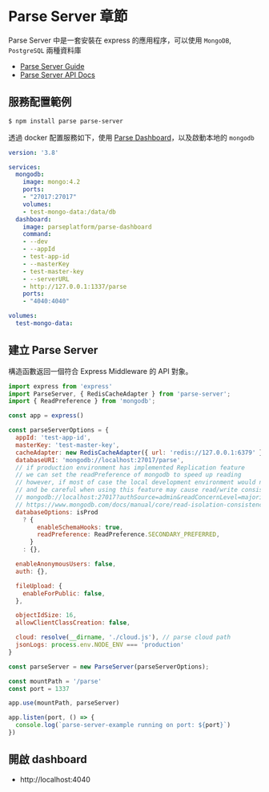 # Parse Server 章節

Parse Server 中是一套安裝在 express 的應用程序，可以使用 `MongoDB`, `PostgreSQL` 兩種資料庫

- [Parse Server Guide](https://docs.parseplatform.org/parse-server/guide/)
- [Parse Server API Docs](https://parseplatform.org/parse-server/api/5.2.0/index.html)

## 服務配置範例
```bash
$ npm install parse parse-server
```

透過 docker 配置服務如下，使用 [Parse Dashboard](https://github.com/parse-community/parse-dashboard)，以及啟動本地的 `mongodb`

```yml
version: '3.8'

services:
  mongodb:
    image: mongo:4.2
    ports:
    - "27017:27017"
    volumes:
    - test-mongo-data:/data/db
  dashboard:
    image: parseplatform/parse-dashboard
    command:
    - --dev
    - --appId
    - test-app-id
    - --masterKey
    - test-master-key
    - --serverURL
    - http://127.0.0.1:1337/parse
    ports:
    - "4040:4040"

volumes:
  test-mongo-data:
```


## 建立 Parse Server
構造函數返回一個符合 Express Middleware 的 API 對象。

```js
import express from 'express'
import ParseServer, { RedisCacheAdapter } from 'parse-server';
import { ReadPreference } from 'mongodb';

const app = express()

const parseServerOptions = {
  appId: 'test-app-id',
  masterKey: 'test-master-key',
  cacheAdapter: new RedisCacheAdapter({ url: 'redis://127.0.0.1:6379' }),
  databaseURI: 'mongodb://localhost:27017/parse',
  // if production environment has implemented Replication feature
  // we can set the readPreference of mongodb to speed up reading
  // however, if most of case the local development environment would not support this feature, and should be default setting
  // and be careful when using this feature may cause read/write consistency issue
  // mongodb://localhost:27017?authSource=admin&readConcernLevel=majority&w=majority
  // https://www.mongodb.com/docs/manual/core/read-isolation-consistency-recency/#causal-consistency
  databaseOptions: isProd
    ? {
        enableSchemaHooks: true,
        readPreference: ReadPreference.SECONDARY_PREFERRED,
      }
    : {},

  enableAnonymousUsers: false,
  auth: {},

  fileUpload: {
    enableForPublic: false,
  },

  objectIdSize: 16,
  allowClientClassCreation: false,

  cloud: resolve(__dirname, './cloud.js'), // parse cloud path
  jsonLogs: process.env.NODE_ENV === 'production'
}

const parseServer = new ParseServer(parseServerOptions);

const mountPath = '/parse'
const port = 1337

app.use(mountPath, parseServer)

app.listen(port, () => {
  console.log(`parse-server-example running on port: ${port}`)
})
```


## 開啟 dashboard
- http://localhost:4040

